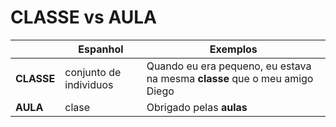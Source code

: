 # CLASSE vs AULA

|            | Espanhol               | Exemplos                                                                   |
| --         | --                     | --                                                                         |
| **CLASSE** | conjunto de individuos | Quando eu era pequeno, eu estava na mesma **classe** que o meu amigo Diego |
| **AULA**   | clase                  | Obrigado pelas **aulas**                                                   |
